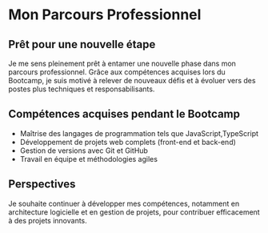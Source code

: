 # Mon Parcours Professionnel

## Prêt pour une nouvelle étape

Je me sens pleinement prêt à entamer une nouvelle phase dans mon parcours professionnel. Grâce aux compétences acquises lors du Bootcamp, je suis motivé à relever de nouveaux défis et à évoluer vers des postes plus techniques et responsabilisants.

## Compétences acquises pendant le Bootcamp

- Maîtrise des langages de programmation tels que JavaScript,TypeScript  
- Développement de projets web complets (front-end et back-end)  
- Gestion de versions avec Git et GitHub  
- Travail en équipe et méthodologies agiles

## Perspectives

Je souhaite continuer à développer mes compétences, notamment en architecture logicielle et en gestion de projets, pour contribuer efficacement à des projets innovants.

